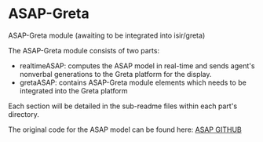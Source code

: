 # ASAP-Greta
ASAP-Greta module (awaiting to be integrated into isir/greta)

The ASAP-Greta module consists of two parts:
- realtimeASAP: computes the ASAP model in real-time and sends agent's nonverbal generations to the Greta platform for the display.
- gretaASAP: contains ASAP-Greta module elements which needs to be integrated into the Greta platform

Each section will be detailed in the sub-readme files within each part's directory.

The original code for the ASAP model can be found here: [ASAP GITHUB](https://github.com/jieywoo/ASAP)
